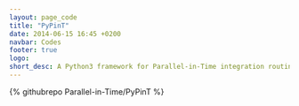 ```yaml
---
layout: page_code
title: "PyPinT"
date: 2014-06-15 16:45 +0200
navbar: Codes
footer: true
logo: 
short_desc: A Python3 framework for Parallel-in-Time integration routines.
---
```


{% githubrepo Parallel-in-Time/PyPinT %}
